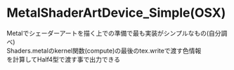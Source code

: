 # MetalShaderArtDevice_Simple(OSX)
Metalでシェーダーアートを描く上での準備で最も実装がシンプルなもの(自分調べ)  
Shaders.metalのkernel関数(compute)の最後のtex.writeで渡す色情報  
を計算してHalf4型で渡す事で出力できる
